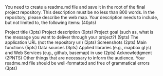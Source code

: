 You need to create a readme.md file and save it in the root of the final project repository. This description must be no less than 800 words. In the repository, please describe the web map. Your description needs to include, but not limited to, the following items: (40pts)

Project title (3pts)
Project description (9pts)
Project goal (such as, what is the message you want to deliver through your project?) (9pts)
The application URL (not the repository url) (2pts)
Screenshots (2pts)
Main functions (5pts)
Data sources (3pts)
Applied libraries (e.g., mapbox gl js) and Web Services (e.g., github, basemap) in use (2pts)
Acknowledgment (2PNTS)
Other things that are necessary to inform the audience.
Your readme.md file should be well-formatted and free of grammatical errors (3pts)